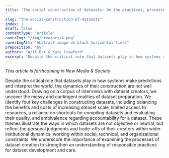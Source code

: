 ```yaml
---
title: "The social construction of datasets: On the practices, processes and challenges of dataset creation for machine learning
"
slug: "the-social-construction-of-datasets"
index: 1
draft: false
contentType: "Article"
coverImg: "/img/creators/4.png"
coverImgAlt: "Abstract image oh black horizontal lines"
preposition: "by"
authors: "Will Orr & Kate Crawford"
excerpt: "Despite the critical role that datasets play in how systems make predictions and interpret the world, the dynamics of their construction are not well understood. Drawing on a corpus of interviews with dataset creators, we uncover the messy and contingent realities of dataset preparation."
---
```

*This article is forthcoming in New Media & Society*

Despite the critical role that datasets play in how systems make predictions and interpret the world, the dynamics of their construction are not well understood. Drawing on a corpus of interviews with dataset creators, we uncover the messy and contingent realities of dataset preparation. We identify four key challenges in constructing datasets, including balancing the benefits and costs of increasing dataset scale, limited access to resources, a reliance on shortcuts for compiling datasets and evaluating their quality, and ambivalence regarding accountability for a dataset. These themes illustrate the ways in which datasets are not objective or neutral, but reflect the personal judgments and trade-offs of their creators within wider institutional dynamics, working within social, technical, and organizational constraints. We underscore the importance of examining the processes of dataset creation to strengthen an understanding of responsible practices for dataset development and care.

